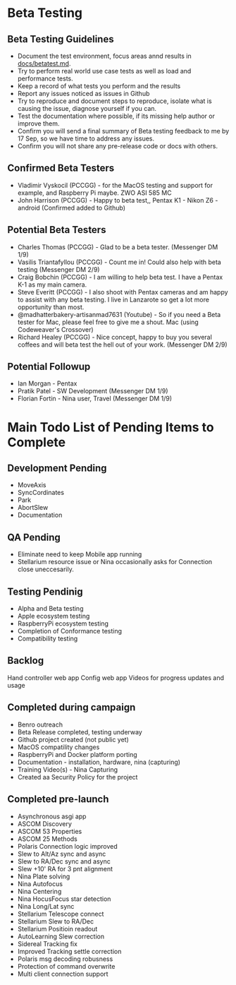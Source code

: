 
# Beta Testing
## Beta Testing Guidelines
* Document the test environment, focus areas annd results in [docs/betatest.md](./betatest.md).
* Try to perform real world use case tests as well as load and performance tests.
* Keep a record of what tests you perform and the results
* Report any issues noticed as issues in Github
* Try to reproduce and document steps to reproduce, isolate what is causing the issue, diagnose yourself if you can.
* Test the documentation where possible, if its missing help author or improve them.
* Confirm you will send a final summary of Beta testing feedback to me by 17 Sep, so we have time to address any issues.
* Confirm you will not share any pre-release code or docs with others.

## Confirmed Beta Testers
* Vladimir Vyskocil (PCCGG) - for the MacOS testing and support for example, and Raspberry Pi maybe.  ZWO ASI 585 MC 
* John Harrison (PCCGG) - Happy to beta test,, Pentax K1 - Nikon Z6 - android (Confirmed added to Github)

## Potential Beta Testers
* Charles Thomas (PCCGG) - Glad to be a beta tester. (Messenger DM 1/9)
* Vasilis Triantafyllou (PCCGG) - Count me in! Could also help with beta testing (Messenger DM 2/9)
* Craig Bobchin (PCCGG) - I am willing to help beta test. I have a Pentax K-1 as my main camera.
* Steve Everitt (PCCGG) - I also shoot with Pentax cameras and am happy to assist with any beta testing. I live in Lanzarote so get a lot more opportunity than most.
* @madhatterbakery-artisanmad7631 (Youtube) - So if you need a Beta tester for Mac, please feel free to give me a shout. Mac (using Codeweaver's Crossover) 
* Richard Healey (PCCGG) - Nice concept, happy to buy you several coffees and will beta test the hell out of your work. (Messenger DM 2/9)
  
## Potential Followup
* Ian Morgan - Pentax
* Pratik Patel - SW Development (Messenger DM 1/9)
* Florian Fortin - Nina user, Travel (Messenger DM 1/9)


# Main Todo List of Pending Items to Complete
## Development Pending
* MoveAxis
* SyncCordinates
* Park
* AbortSlew
* Documentation
## QA Pending
* Eliminate need to keep Mobile app running
* Stellarium resource issue or Nina occasionally asks for Connection close uneccesarily.
## Testing Pendinig
* Alpha and Beta testing
* Apple ecosystem testing
* RaspberryPi ecosystem testing
* Completion of Conformance testing
* Compatibility testing

## Backlog
Hand controller web app
Config web app
Videos for progress updates and usage

## Completed during campaign
* Benro outreach
* Beta Release completed, testing underway
* Github project created (not public yet)
* MacOS compatility changes
* RaspberryPi and Docker platform porting
* Documentation - installation, hardware, nina (capturing)
* Training Video(s) - Nina Capturing
* Created aa Security Policy for the project

## Completed pre-launch
* Asynchronous asgi app
* ASCOM Discovery
* ASCOM 53 Properties
* ASCOM 25 Methods
* Polaris Connection logic improved
* Slew to Alt/Az sync and async
* Slew to RA/Dec sync and async
* Slew +10' RA for 3 pnt alignment
* Nina Plate solving
* Nina Autofocus
* Nina Centering
* Nina HocusFocus star detection
* Nina Long/Lat sync
* Stellarium Telescope connect
* Stellarium Slew to RA/Dec
* Stellarium Positioin readout
* AutoLearning Slew correction
* Sidereal Tracking fix
* Improved Tracking settle correction
* Polaris msg decoding robusness
* Protection of  command overwrite
* Multi client connection support
